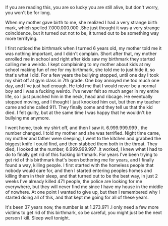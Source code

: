 If you are reading this, you are so lucky you are still alive, but don't worry, you won't be for long.

When my mother gave birth to me, she realized I had a very strange birth mark, which spelled 7.000.000.000 .She just thought it was a very strange coincidence, but it turned out not to be, it turned out to be something way more terrifying. 

I first noticed the birthmark when I turned 6 years old, my mother told me it was nothing important, and I didn't complain. Short after that, my mother enrolled me in school and right after kids saw my birthmark they started calling me a weirdo. I kept complaining to my mother about kids at my school making fun of me for my birthmark, she told me to just hide it, so that's what I did. For a few years the bullying stopped, until one day I took my shirt off at gym class in 7th grade. One boy annoyed me too much one day, and I've just had enough. He told me that I would never be a normal boy and I was a fucking weirdo. I've never felt so much anger in my entire life, so I just punched him in the neck, head and ribcage. He eventually stopped moving, and I thought I just knocked him out, but then my teacher came and she called 911. They finally come and they tell us that the kid died. I felt guilty, but at the same time I was happy that he wouldn't be bullying me anymore.

I went home, took my shirt off, and then I saw it. 6.999.999.999 , the number changed. I told my mother and she was terrified. Night time came, my mother and father were sleeping, I went to the kitchen and grabbed the biggest knife I could find, and then stabbed them both in the throat. They died, I looked at the number, 6.999.999.997 .It worked, I knew what I had to do to finally get rid of this fucking birthmark. For years I've been trying to get rid of this birthmark that's been bothering me for years, and I finally found a way, killing people. I first started with the homeless people that nobody would care for, and then I started entering peoples homes and killing them in their sleep, and that turned out to be the best way, in just 2 weeks I've already killed 471 people, the police are looking for me everywhere, but they will never find me since I have my house in the middle of nowhere. At one point I wanted to give up, but then I remembered why I started doing all of this, and that kept me going for all of these years. 

It's been 37 years now, the number is at 1.273.971 .I only need a few more victims to get rid of this birthmark, so be careful, you might just be the next person I kill. Sleep well tonight.